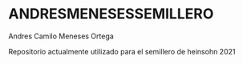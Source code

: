# ANDRESMENESESSEMILLERO

Andres Camilo Meneses Ortega

Repositorio actualmente utilizado para el semillero de heinsohn 2021
